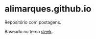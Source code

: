 # alimarques.github.io

Repositório com postagens.

Baseado no tema [sleek](https://github.com/janczizikow/sleek).